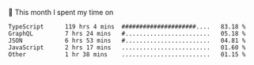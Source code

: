 📅 This month I spent my time on

<!--START_SECTION:waka-->

```text
TypeScript      119 hrs 4 mins  #####################....   83.18 %
GraphQL         7 hrs 24 mins   #........................   05.18 %
JSON            6 hrs 53 mins   #........................   04.81 %
JavaScript      2 hrs 17 mins   .........................   01.60 %
Other           1 hr 38 mins    .........................   01.15 %
```

<!--END_SECTION:waka-->
